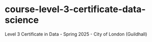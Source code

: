 # course-level-3-certificate-data-science
Level 3 Certificate in Data - Spring 2025 - City of London (Guildhall)
